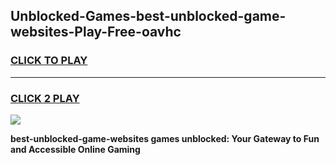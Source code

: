 
## Unblocked-Games-best-unblocked-game-websites-Play-Free-oavhc
<h3>
<a href="https://premium76.site?title=best-unblocked-game-websites&ref=15A">CLICK TO PLAY</a></h3>
<hr>

<h3>
<a href="https://premium76.site?title=best-unblocked-game-websites&ref=15A">CLICK 2 PLAY</a>
  
</h3>

<a href="https://premium76.site?title=best-unblocked-game-websites&ref=15A"><img src="https://clearcache.store/games.png"></a>


**best-unblocked-game-websites games unblocked: Your Gateway to Fun and Accessible Online Gaming**

